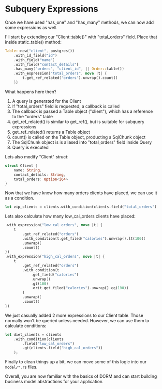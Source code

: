 # Subquery Expressions

Once we have used "has_one" and "has_many" methods, we can now
add some expressions as well.

I'll start by extending our "Client::table()" with "total_orders" field.
Place that inside static_table() method:

```rust
Table::new("client", postgres())
    .with_id_field("id")
    .with_field("name")
    .with_field("contact_details")
    .has_many("orders", "client_id", || Order::table())
    .with_expression("total_orders", move |t| {
        t.get_ref_related("orders").unwrap().count()
    })
```

What happens here then?

1.  A query is generated for the Client
2.  If "total_orders" field is requested, a callback is called
3.  The callback is passed a Table object ("client"), which has a reference to the "orders" table
4.  get_ref_related() is similar to get_ref(), but is suitable for subquery expressions
5.  get_ref_related() returns a Table object
6.  count() is called on the Table object, producting a SqlChunk object
7.  The SqlChunk object is is aliased into "total_orders" field inside Query
8.  Query is executed

Lets also modify "Client" struct:

```rust
struct Client {
    name: String,
    contact_details: String,
    total_orders: Option<i64>
}
```

Now that we have know how many orders clients have placed, we can use it
as a condition.

```rust
let vip_clients = clients.with_condition(clients.field("total_orders").gt(4));
```

Lets also calculate how many low_cal_orders clients have placed:

```rust
.with_expression("low_cal_orders", move |t| {
    t
        .get_ref_related("orders")
        .with_condition(t.get_filed("calories").unwrap().lt(100))
        .unwrap()
        .count()
})
.with_expression("high_cal_orders", move |t| {
    t
        .get_ref_related("orders")
        .with_condition(t
            .get_field("calories")
            .unwrap()
            .gt(100)
            .or(t.get_filed("calories").unwrap().eq(100))
        )
        .unwrap()
        .count()
})
```

We just casually added 2 more expressions to our Client table. Those
normally won't be queried unless needed. However, we can use them
to calculate conditions:

```rust
let diet_clients = clients
    .with_condition(clients
        .field("low_cal_orders")
        .gt(clients.field("high_cal_orders"))
    );
```

Finally to clean things up a bit, we can move some of this logic
into our `model/*.rs` files.

Overall, you are now familiar with the basics of DORM and can start
building business model abstractions for your application.
